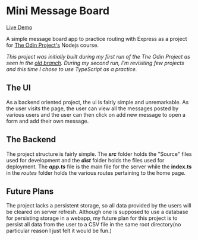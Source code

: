 # Mini Message Board

[Live Demo]()

A simple message board app to practice routing with Express as a project for [The Odin Project's]() Nodejs course.

_This project was initially built during my first run of the The Odin Project as seen in the [old branch](). During my second run, I'm revisiting few projects and this time I chose to use TypeScript as a practice._

## The UI

As a backend oriented project, the ui is fairly simple and unremarkable. As the user visits the page, the user can view all the messages posted by various users and the user can then click on add new message to open a form and add their own message.

## The Backend

The project structure is fairly simple. The _**src**_ folder holds the "Source" files used for development and the _**dist**_ folder holds the files used for deployment. The _**app.ts**_ file is the main file for the server while the ****index.ts**** in the _routes_ folder holds the various routes pertaining to the home page.

## Future Plans

The project lacks a persistent storage, so all data provided by the users will be cleared on server refresh. Although one is supposed to use a database for persisting storage in a webapp, my future plan for this project is to persist all data from the user to a CSV file in the same root directory(no particular reason I just felt it would be fun.)
